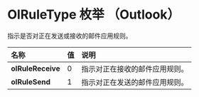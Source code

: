 
# OlRuleType 枚举 （Outlook）

指示是否对正在发送或接收的邮件应用规则。



|**名称**|**值**|**说明**|
|:-----|:-----|:-----|
|**olRuleReceive**|0|指示对正在接收的邮件应用规则。|
|**olRuleSend**|1|指示对正在发送的邮件应用规则。|
